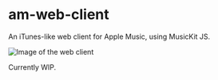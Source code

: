# am-web-client
An iTunes-like web client for Apple Music, using MusicKit JS.

![Image of the web client](https://i.imgur.com/je4ft6t.jpg)

Currently WIP.
